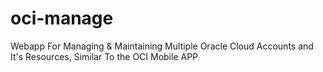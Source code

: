 # oci-manage
Webapp For Managing &amp; Maintaining Multiple Oracle Cloud Accounts and It's Resources, Similar To the OCI Mobile APP
